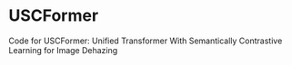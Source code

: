 # USCFormer
Code for USCFormer: Unified Transformer With Semantically Contrastive Learning for Image Dehazing

